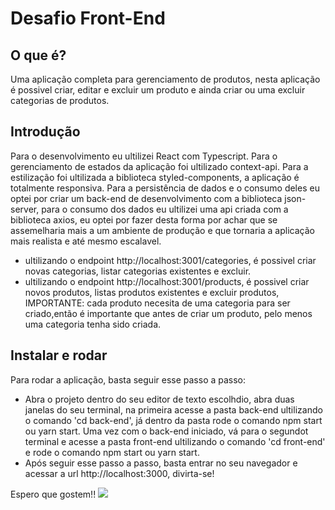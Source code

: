 # Desafio Front-End

## O que é?
Uma aplicação completa para gerenciamento de produtos, nesta aplicação é possivel criar, editar e excluir um produto e ainda criar ou uma excluir categorias de produtos.

## Introdução
Para o desenvolvimento eu ultilizei React com Typescript.
Para o gerenciamento de estados da aplicação foi ultilizado context-api.
Para a estilização foi ultilizada a biblioteca styled-components, a aplicação é totalmente responsiva.
Para a persistência de dados e o consumo deles eu optei por criar um back-end de desenvolvimento com a biblioteca json-server, para o consumo dos dados eu ultilizei uma api criada com a biblioteca axios, eu optei por fazer desta forma por achar que se assemelharia mais a um ambiente de produção e que tornaria a aplicação mais realista e até mesmo escalavel.
* ultilizando o endpoint http://localhost:3001/categories, é possivel criar novas categorias, listar categorias existentes e excluir.
* ultilizando o endpoint http://localhost:3001/products, é possivel criar novos produtos, listas produtos existentes e excluir produtos, IMPORTANTE: cada produto necesita de uma categoria para ser criado,então é importante que antes de criar um produto, pelo menos uma categoria tenha sido criada.

## Instalar e rodar
Para rodar a aplicação, basta seguir esse passo a passo:
* Abra o projeto dentro do seu editor de texto escolhdio, abra duas janelas do seu terminal, na primeira acesse a pasta back-end ultilizando o comando 'cd back-end', já dentro da pasta rode o comando npm start ou yarn start. Uma vez com o back-end iniciado, vá para o segundot terminal e acesse a pasta front-end ultilizando o comando 'cd front-end' e rode o comando npm start ou yarn start.
* Após seguir esse passo a passo, basta entrar no seu navegador e acessar a url http://localhost:3000, divirta-se!

Espero que gostem!!
<img src='https://user-images.githubusercontent.com/50087300/173211460-2e3345d3-c192-491e-abea-3e5ac95be20e.png'></img>
